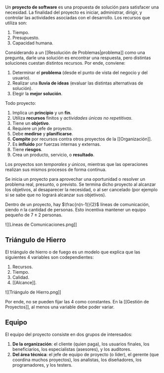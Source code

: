 Un **proyecto de software** es una propuesta de solución para satisfacer una necesidad. La finalidad del proyecto es iniciar, administrar, dirigir, y controlar las actividades asociadas con el desarrollo. Los recursos que utiliza son:

1. Tiempo.
2. Presupuesto.
3. Capacidad humana.

Considerando a un [[Resolución de Problemas|problema]] como una pregunta, darle una solución es encontrar una respuesta, pero distintas soluciones cuestan distintos recursos. Por ende, conviene:

1. Determinar el **problema** (desde el punto de vista del negocio y del usuario).
2. Realizar una **lluvia de ideas** (evaluar las distintas alternativas de solución).
3. Elegir la **mejor solución**.

Todo proyecto:

1. Implica un **principio** y un **fin**. 
2. Utiliza **recursos** finitos y *actividades únicas no repetitivas*.
3. Tiene un **objetivo**.
4. Requiere un jefe de proyecto.
5. Debe **medirse** y **planificarse**.
6. **Compite** por recursos contra otros proyectos de la [[Organización]].
7. Es **influido** por fuerzas internas y externas.
8. Tiene **riesgos**.
9. Crea un producto, servicio, o **resultado**.

Los proyectos son *temporales y únicos*, mientras que las operaciones realizan sus mismos procesos de forma continua.

Se inicia un proyecto para aprovechar una oportunidad o resolver un problema real, presunto, o previsto. Se termina dicho proyecto al alcanzar los objetivos, al desaparecer la necesidad, o al ser cancelado (por ejemplo si se sabe que no logrará alcanzar sus objetivos).

Dentro de un proyecto, hay $\frac{n(n-1)}{2}$ líneas de comunicación, siendo $n$ la cantidad de personas. Esto incentiva mantener un equipo pequeño de $7 \pm 2$ personas.

![[Líneas de Comunicaciones.png]]

## Triángulo de Hierro

El triángulo de hierro o de fuego es un modelo que explica que las siguientes 4 variables son codependientes:

1. Recursos.
2. Tiempo.
3. Calidad.
4. [[Alcance]].

![[Triángulo de Hierro.png]]

Por ende, no se pueden fijar las 4 como constantes. En la [[Gestión de Proyectos]], al menos una variable debe poder variar.

## Equipo

El equipo del proyecto consiste en dos grupos de interesados:

1. **De la organización**: el cliente (quien paga), los usuarios finales, los beneficiarios, los especialistas (asesores), y los auditores.
2. **Del área técnica**: el jefe de equipo de proyecto (o líder), el gerente (que coordina muchos proyectos), los analistas, los diseñadores, los programadores, y los testers.
